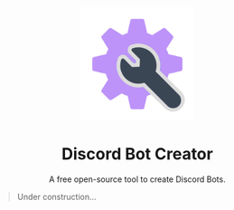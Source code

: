 <div align="center">
  <img 
    src="./resources/icon.png" 
    width="200px" 
    height="200px"
    alt="DBC Logo"
  >
  <h1>
    Discord Bot Creator
  </h1>
  <p>
    A free open-source tool to create Discord Bots.
  </p>
</div>

> Under construction...
